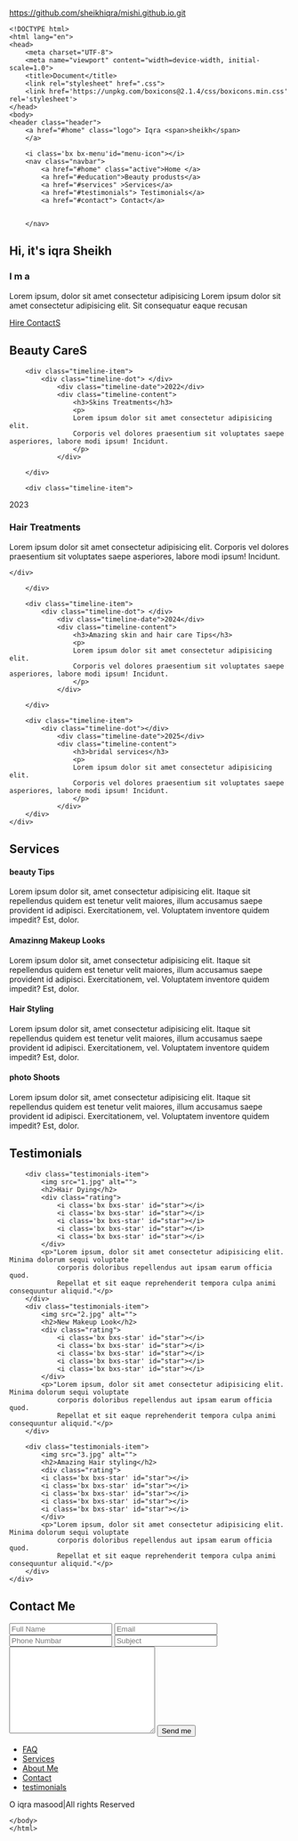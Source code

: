 https://github.com/sheikhiqra/mishi.github.io.git

    <!DOCTYPE html>
    <html lang="en">
    <head>
        <meta charset="UTF-8">
        <meta name="viewport" content="width=device-width, initial-scale=1.0">
        <title>Document</title>
        <link rel="stylesheet" href=".css">
        <link href='https://unpkg.com/boxicons@2.1.4/css/boxicons.min.css' rel='stylesheet'>
    </head>
    <body>
    <header class="header">
        <a href="#home" class="logo"> Iqra <span>sheikh</span>
        </a>
        
        <i class='bx bx-menu'id="menu-icon"></i>
        <nav class="navbar">
            <a href="#home" class="active">Home </a>
            <a href="#education">Beauty produsts</a>
            <a href="#services" >Services</a>
            <a href="#testimonials"> Testimonials</a>
            <a href="#contact"> Contact</a>
         

        </nav>
</header>

<section class="home"
 id="home">

<div class="home-content">
    <h1>
        Hi, it's iqra <span>Sheikh</span> </h1>
        <h3 class="text-animation"> I m a <span></span></h3>
        <p>Lorem ipsum, dolor sit amet consectetur adipisicing 
            Lorem ipsum dolor sit amet consectetur adipisicing elit.
             Sit consequatur eaque recusan
        </p>
    <div class="soical-icons">
        <a href="#">
            <i class='bx bxl-linkedin'></i>
        </a>
        <a href=""#>
            <i class='bx bxl-github'></i>
        </a>
        <a href="#">
            <i class='bx bxl-instagram'></i>
        </a>
        <a href="#">
            <i class="bx bxl-facebook"> </i>
        </a>
    </div>
    <div class="btn-group">
        <a href="#" class="btn">
            Hire
        </a>
        <a href="#contact" class="btn "> ContactS</a>
    </div>
</div>
    <div class="home-img">
        <img src="pro.jpg" alt="">
    </div>

</section>

<section class="education" id="education">
    <h2 class="heading">Beauty CareS</h2>
    <div class="timeline-items">

        <div class="timeline-item">
            <div class="timeline-dot"> </div>
                <div class="timeline-date">2022</div>
                <div class="timeline-content">
                    <h3>Skins Treatments</h3>
                    <p>
                    Lorem ipsum dolor sit amet consectetur adipisicing elit. 
                    Corporis vel dolores praesentium sit voluptates saepe asperiores, labore modi ipsum! Incidunt.
                    </p>
                </div>
            
        </div>

        <div class="timeline-item">
<div class="timeline-dot"> </div>
    <div class="timeline-date">2023</div>
    <div class="timeline-content">
        <h3>Hair Treatments</h3>
        <p>
            Lorem ipsum dolor sit amet consectetur adipisicing elit. 
            Corporis vel dolores praesentium sit voluptates saepe asperiores, labore modi ipsum! Incidunt.
            </p>    
        
    </div>

        </div>
        
        <div class="timeline-item">
            <div class="timeline-dot"> </div>
                <div class="timeline-date">2024</div>
                <div class="timeline-content">
                    <h3>Amazing skin and hair care Tips</h3>
                    <p>
                    Lorem ipsum dolor sit amet consectetur adipisicing elit. 
                    Corporis vel dolores praesentium sit voluptates saepe asperiores, labore modi ipsum! Incidunt.
                    </p>
                </div>
            
        </div>
        
        <div class="timeline-item">
            <div class="timeline-dot"></div>
                <div class="timeline-date">2025</div>
                <div class="timeline-content">
                    <h3>bridal services</h3>
                    <p>
                    Lorem ipsum dolor sit amet consectetur adipisicing elit. 
                    Corporis vel dolores praesentium sit voluptates saepe asperiores, labore modi ipsum! Incidunt.
                    </p>
                </div>
        </div>
    </div>
</section>

<section class="services" id="services">
    <h2 class="heading">Services</h2>
    <div class="services-container">
        <div class="services-box">
            <div class="services-info">
                <h4> beauty Tips</h4>
                <p>Lorem ipsum dolor sit, amet consectetur adipisicing elit. 
                    Itaque sit repellendus quidem est tenetur velit maiores, illum accusamus saepe provident id adipisci. Exercitationem,
                     vel. Voluptatem inventore quidem impedit? Est, dolor.
                </p>
            </div>
        </div>
        <div class="services-box">
            <div class="services-info">
                <h4>Amazinng Makeup Looks</h4>
                <p>Lorem ipsum dolor sit, amet consectetur adipisicing elit. 
                    Itaque sit repellendus quidem est tenetur velit maiores, illum accusamus saepe provident id adipisci. Exercitationem,
                     vel. Voluptatem inventore quidem impedit? Est, dolor.
                </p>
            </div>
        </div>
        <div class="services-box">
            <div class="services-info">
                <h4>Hair Styling</h4>
                <p>Lorem ipsum dolor sit, amet consectetur adipisicing elit. 
                    Itaque sit repellendus quidem est tenetur velit maiores, illum accusamus saepe provident id adipisci. Exercitationem,
                     vel. Voluptatem inventore quidem impedit? Est, dolor.
                </p>
            </div>
        </div>
        <div class="services-box">
            <div class="services-info">
                <h4> photo Shoots</h4>
                <p>Lorem ipsum dolor sit, amet consectetur adipisicing elit. 
                    Itaque sit repellendus quidem est tenetur velit maiores, illum accusamus saepe provident id adipisci. Exercitationem,
                     vel. Voluptatem inventore quidem impedit? Est, dolor.
                </p>
            </div>
        </div>
    </div>
</section>

<section class="testimonials"
id="testimonials">
<div class="testimonials-box">
    <h2 class="heading">
        Testimonials
    </h2>
    <div class="wrapper">
       
        <div class="testimonials-item">
            <img src="1.jpg" alt="">
            <h2>Hair Dying</h2>
            <div class="rating">
                <i class='bx bxs-star' id="star"></i>
                <i class='bx bxs-star' id="star"></i>
                <i class='bx bxs-star' id="star"></i>
                <i class='bx bxs-star' id="star"></i>
                <i class='bx bxs-star' id="star"></i>
            </div>
            <p>"Lorem ipsum, dolor sit amet consectetur adipisicing elit. Minima dolorum sequi voluptate 
                corporis doloribus repellendus aut ipsam earum officia quod. 
                Repellat et sit eaque reprehenderit tempora culpa animi consequuntur aliquid."</p>
        </div>
        <div class="testimonials-item">
            <img src="2.jpg" alt="">
            <h2>New Makeup Look</h2>
            <div class="rating">
                <i class='bx bxs-star' id="star"></i>
                <i class='bx bxs-star' id="star"></i>
                <i class='bx bxs-star' id="star"></i>
                <i class='bx bxs-star' id="star"></i>
                <i class='bx bxs-star' id="star"></i>
            </div>
            <p>"Lorem ipsum, dolor sit amet consectetur adipisicing elit. Minima dolorum sequi voluptate 
                corporis doloribus repellendus aut ipsam earum officia quod. 
                Repellat et sit eaque reprehenderit tempora culpa animi consequuntur aliquid."</p>
        </div>

        <div class="testimonials-item">
            <img src="3.jpg" alt="">
            <h2>Amazing Hair styling</h2>
            <div class="rating">
            <i class='bx bxs-star' id="star"></i>
            <i class='bx bxs-star' id="star"></i>
            <i class='bx bxs-star' id="star"></i>
            <i class='bx bxs-star' id="star"></i>
            <i class='bx bxs-star' id="star"></i>
            </div>
            <p>"Lorem ipsum, dolor sit amet consectetur adipisicing elit. Minima dolorum sequi voluptate 
                corporis doloribus repellendus aut ipsam earum officia quod. 
                Repellat et sit eaque reprehenderit tempora culpa animi consequuntur aliquid."</p>
        </div>
    </div>
</div>
</section>

<section class="contact" id="contact">
    <h2 class="heading "> Contact <span>Me</span></h2>
    <form action="">
        <div class="input-group">
            <div class="input-box">
                <input type="text"
                placeholder="Full Name">
                <input type="email"
                placeholder="Email" >
            </div>
            <div class="input-box">
                <input type="number"
                placeholder="Phone Numbar">
                <input type="text"
                placeholder="Subject">
            </div>
        </div>
        <div class="input-group2">
            <textarea name="" id="" cols="30"
            rows="10" placeholder="Your Message">
    </textarea>
    <input type="submit" value="Send me" class="btn">
        </div>
    </form>
</section>
     <footer class="footer">
        <div class="soical">
            <a href="#">
                <i class='bx bxl-linkedin'></i>
            </a>
            <a href=""#>
                <i class='bx bxl-github'></i>
            </a>
            <a href="#">
                <i class='bx bxl-instagram'></i>
            </a>
            <a href="#">
                <i class="bx bxl-facebook"> </i>
            </a>
        </div>
        <ul class="list">
            <li>
                <a href="#">FAQ</a>
            </li>
            <li>
                <a href="#">Services</a>
            </li>
            <li>
                <a href="#">About Me</a>
            </li>
            <li>
                <a href="#">Contact</a>
            </li>
            <li>
                <a href="#">testimonials</a>
            </li>
        </ul>
        <p class="Copyright">
            O iqra masood|All rights Reserved
        </p>
     </footer>


<script src="script.js"></script>
    </body>
    </html>
